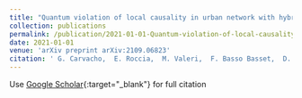 ```yaml
---
title: "Quantum violation of local causality in urban network with hybrid photonic technologies"
collection: publications
permalink: /publication/2021-01-01-Quantum-violation-of-local-causality-in-urban-network-with-hybrid-photonic-technologies
date: 2021-01-01
venue: 'arXiv preprint arXiv:2109.06823'
citation: ' G. Carvacho,  E. Roccia,  M. Valeri,  F. Basso Basset,  D. Poderini,  C. Pardo,  E. Polino,  L. Carosini,  M. Rota,  J. Neuwirth,  S. Silva,  A. Rastelli,  N. Spagnolo,  R. Chaves,  R. Trotta,  F. Sciarrino,  arXiv preprint arXiv:2109.06823 (2021).'
---
```

Use [Google Scholar](https://scholar.google.com/scholar?q=Quantum+violation+of+local+causality+in+urban+network+with+hybrid+photonic+technologies){:target="_blank"} for full citation